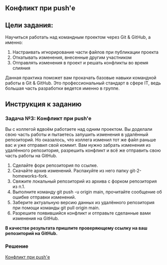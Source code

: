 ## Конфликт при push'е

## Цели задания:

Научиться работать над командным проектом через Git & GitHub, а именно:

1. Настраивать игнорирование части файлов при публикации проекта
2. Откатывать изменения, внесенные другим участником
3. Отправлять изменения в проект и решать конфликты во время слияния

Данная практика поможет вам прокачать базовые навыки командной работы в Git & GitHub. Это профессиональный стандарт в сфере IT, ведь большая часть разработки ведется именно в группе.

## Инструкция к заданию

### Задача №3: Конфликт при push'е

Вы с коллегой вдвоём работаете над одним проектом. Вы доделали свою часть работы и пытаетесь запушить изменения в удалённый репозиторий. Но оказалось, что коллега изменил тот же файл раньше вас и уже отправил свой коммит. Вам нужно забрать изменения из удалённого репозитория, разрешить конфликт и всё же отправить свою часть работы на GitHub.

1. Сделайте форк репозитория по ссылке.
2. Скачайте архив изменений. Распакуйте из него папку git-2-homeworks-fork.
3. Свяжите локальный репозиторий из архива с форком репозитория из п.1.
4. Выполните команду git push -u origin main, прочитайте сообщение об ошибке отправки изменений.
5. Заберите актуальную версию данных из удалённого репозитория при помощи команды git pull origin main.
6. Разрешите появившийся конфликт и отправьте сделанные вами изменения на GitHub.

<b>В качестве результата пришлите проверяющему ссылку на ваш репозиторий на GitHub.</b>

### Решение

[Конфликт при push'е](https://github.com/Ev-genia-Moon/git-2-homeworks-fork/blob/main/about/README.md)
